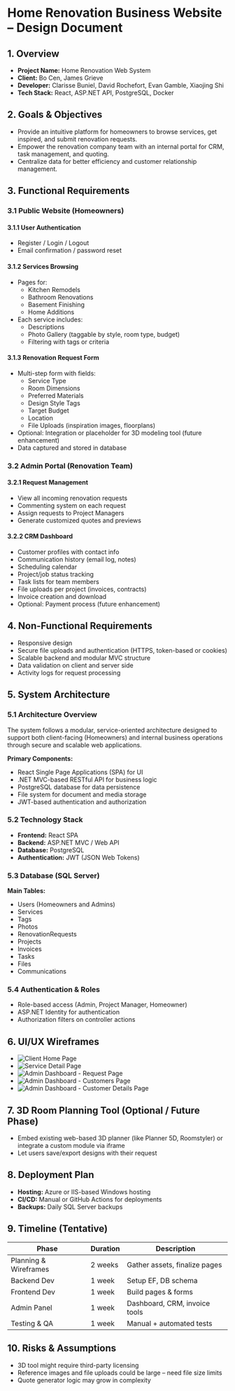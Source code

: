 # Home Renovation Business Website – Design Document

## 1. Overview

- **Project Name:** Home Renovation Web System  
- **Client:** Bo Cen, James Grieve  
- **Developer:** Clarisse Buniel, David Rochefort, Evan Gamble, Xiaojing Shi  
- **Tech Stack:** React, ASP.NET API, PostgreSQL, Docker

## 2. Goals & Objectives

- Provide an intuitive platform for homeowners to browse services, get inspired, and submit renovation requests.  
- Empower the renovation company team with an internal portal for CRM, task management, and quoting.  
- Centralize data for better efficiency and customer relationship management.

## 3. Functional Requirements

### 3.1 Public Website (Homeowners)

#### 3.1.1 User Authentication

- Register / Login / Logout  
- Email confirmation / password reset

#### 3.1.2 Services Browsing

- Pages for:
  - Kitchen Remodels
  - Bathroom Renovations
  - Basement Finishing
  - Home Additions
- Each service includes:
  - Descriptions  
  - Photo Gallery (taggable by style, room type, budget)  
  - Filtering with tags or criteria

#### 3.1.3 Renovation Request Form

- Multi-step form with fields:
  - Service Type  
  - Room Dimensions  
  - Preferred Materials  
  - Design Style Tags  
  - Target Budget  
  - Location  
  - File Uploads (inspiration images, floorplans)  
- Optional: Integration or placeholder for 3D modeling tool (future enhancement)  
- Data captured and stored in database

### 3.2 Admin Portal (Renovation Team)

#### 3.2.1 Request Management

- View all incoming renovation requests  
- Commenting system on each request  
- Assign requests to Project Managers  
- Generate customized quotes and previews

#### 3.2.2 CRM Dashboard

- Customer profiles with contact info  
- Communication history (email log, notes)  
- Scheduling calendar  
- Project/job status tracking  
- Task lists for team members  
- File uploads per project (invoices, contracts)  
- Invoice creation and download  
- Optional: Payment process (future enhancement)

## 4. Non-Functional Requirements

- Responsive design  
- Secure file uploads and authentication (HTTPS, token-based or cookies)  
- Scalable backend and modular MVC structure  
- Data validation on client and server side  
- Activity logs for request processing

## 5. System Architecture

### 5.1 Architecture Overview

The system follows a modular, service-oriented architecture designed to support both client-facing (Homeowners) and internal business operations through secure and scalable web applications.

**Primary Components:**

- React Single Page Applications (SPA) for UI  
- .NET MVC-based RESTful API for business logic  
- PostgreSQL database for data persistence  
- File system for document and media storage  
- JWT-based authentication and authorization

### 5.2 Technology Stack

- **Frontend:** React SPA  
- **Backend:** ASP.NET MVC / Web API  
- **Database:** PostgreSQL  
- **Authentication:** JWT (JSON Web Tokens)  

### 5.3 Database (SQL Server)

**Main Tables:**

- Users (Homeowners and Admins)  
- Services  
- Tags  
- Photos
- RenovationRequests  
- Projects  
- Invoices  
- Tasks
- Files  
- Communications 

### 5.4 Authentication & Roles

- Role-based access (Admin, Project Manager, Homeowner)  
- ASP.NET Identity for authentication  
- Authorization filters on controller actions

## 6. UI/UX Wireframes

- ![Client Home Page](../assets/Wireframes_ClientHomePage.png)
- ![Service Detail Page](../assets/Wireframes_ServiceDetailPage.png)
- ![Admin Dashboard - Request Page](../assets/Wireframes_AdminDashboard_RequestPage.png)
- ![Admin Dashboard - Customers Page](../assets/Wireframes_AdminDashboard_CustomersPage.png)
- ![Admin Dashboard - Customer Details Page](../assets/Wireframes_AdminDashboard_CustomerDetailPage.png)

## 7. 3D Room Planning Tool (Optional / Future Phase)

- Embed existing web-based 3D planner (like Planner 5D, Roomstyler) or integrate a custom module via iframe  
- Let users save/export designs with their request

## 8. Deployment Plan

- **Hosting:** Azure or IIS-based Windows hosting  
- **CI/CD:** Manual or GitHub Actions for deployments  
- **Backups:** Daily SQL Server backups

## 9. Timeline (Tentative)

| Phase                | Duration | Description                          |
|----------------------|----------|--------------------------------------|
| Planning & Wireframes| 2 weeks  | Gather assets, finalize pages        |
| Backend Dev          | 1 week   | Setup EF, DB schema                  |
| Frontend Dev         | 1 week   | Build pages & forms                  |
| Admin Panel          | 1 week   | Dashboard, CRM, invoice tools        |
| Testing & QA         | 1 week   | Manual + automated tests             |

## 10. Risks & Assumptions

- 3D tool might require third-party licensing  
- Reference images and file uploads could be large – need file size limits  
- Quote generator logic may grow in complexity